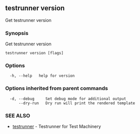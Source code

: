 ## testrunner version

Get testrunner version

### Synopsis

Get testrunner version

```
testrunner version [flags]
```

### Options

```
  -h, --help   help for version
```

### Options inherited from parent commands

```
  -d, --debug     Set debug mode for additional output
      --dry-run   Dry run will print the rendered template
```

### SEE ALSO

* [testrunner](testrunner.md)	 - Testrunner for Test Machinery

